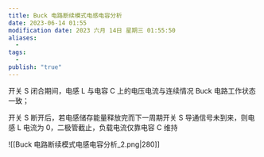 ```yaml
---
title: Buck 电路断续模式电感电容分析
date: 2023-06-14 01:55
modification date: 2023 六月 14日 星期三 01:55:50
aliases:
  - 
tags:
  - 
publish: "true"
---
```


开关 S 闭合期间，电感 L 与电容 C 上的电压电流与连续情况 Buck 电路工作状态一致；

开关 S 断开后，若电感储存能量释放完而下一周期开关 S 导通信号未到来，则电感 L 电流为 0，二极管截止，负载电流仅靠电容 C 维持

![[Buck 电路断续模式电感电容分析_2.png|280]]
